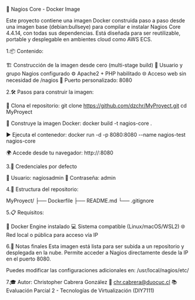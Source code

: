 🚀 Nagios Core - Docker Image

Este proyecto contiene una imagen Docker construida paso a paso desde una imagen base (debian:bullseye) para compilar e instalar Nagios Core 4.4.14, con todas sus dependencias. Está diseñada para ser reutilizable, portable y desplegable en ambientes cloud como AWS ECS.

1.📦 Contenido:

🏗️ Construcción de la imagen desde cero (multi-stage build)
👤 Usuario y grupo Nagios configurado
⚙️ Apache2 + PHP habilitado
🌐 Acceso web sin necesidad de /nagios
🔧 Puerto personalizado: 8080

2.🛠️ Pasos para construir la imagen:

🔁 Clona el repositorio:
git clone https://github.com/dzchr/MyProyect.git
cd MyProyect

🧱 Construye la imagen Docker:
docker build -t nagios-core .

▶️ Ejecuta el contenedor:
docker run -d -p 8080:8080 --name nagios-test nagios-core

🌍 Accede desde tu navegador:
http://<IP-del-host>:8080

3.🔐 Credenciales por defecto

👤 Usuario: nagiosadmin
🔑 Contraseña: admin

4.📁 Estructura del repositorio:

MyProyect/
├── Dockerfile
├── README.md
└── .gitignore

5.📋 Requisitos:

🐳 Docker Engine instalado
💻 Sistema compatible (Linux/macOS/WSL2)
🌐 Red local o pública para acceso vía IP

6.🧠 Notas finales
Esta imagen está lista para ser subida a un repositorio y desplegada en la nube. Permite acceder a Nagios directamente desde la IP en el puerto 8080.

Puedes modificar las configuraciones adicionales en:
/usr/local/nagios/etc/

7.🎓 Autor:
Christopher Cabrera González
📧 chr.cabrera@duocuc.cl
📚 Evaluación Parcial 2 - Tecnologías de Virtualización (DIY7111)

